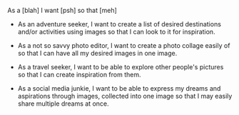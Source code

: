 As a [blah] I want [psh] so that [meh]

* As an adventure seeker, I want to create a list of desired destinations and/or activities using images so that I can look to it for inspiration.

* As a not so savvy photo editor, I want to create a photo collage easily of so that I can have all my desired images in one image.

* As a travel seeker, I want to be able to explore other people's pictures so that I can create inspiration from them.

* As a social media junkie, I want to be able to express my dreams and aspirations through images, collected into one image so that I may easily share multiple dreams at once.
